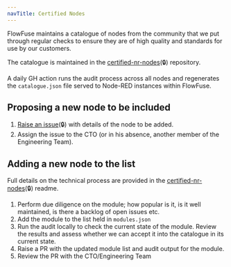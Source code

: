 ```yaml
---
navTitle: Certified Nodes
---
```


FlowFuse maintains a catalogue of nodes from the community that we put through regular checks
to ensure they are of high quality and standards for use by our customers.

The catalogue is maintained in the [certified-nr-nodes](https://github.com/FlowFuse/certified-nr-nodes)(🔒) repository.

A daily GH action runs the audit process across all nodes and regenerates the `catalogue.json` file served to Node-RED
instances within FlowFuse.

## Proposing a new node to be included

1. [Raise an issue](https://github.com/FlowFuse/certified-nr-nodes/issues/new)(🔒) with details of the node to be added.
2. Assign the issue to the CTO (or in his absence, another member of the Engineering Team).

## Adding a new node to the list

Full details on the technical process are provided in the [certified-nr-nodes](https://github.com/FlowFuse/certified-nr-nodes)(🔒) readme.

1. Perform due diligence on the module; how popular is it, is it well maintained, is there a backlog of open issues etc.
2. Add the module to the list held in `modules.json`
3. Run the audit locally to check the current state of the module. Review the results and assess whether we can accept it into the catalogue in its current state.
4. Raise a PR with the updated module list and audit output for the module.
5. Review the PR with the CTO/Engineering Team


